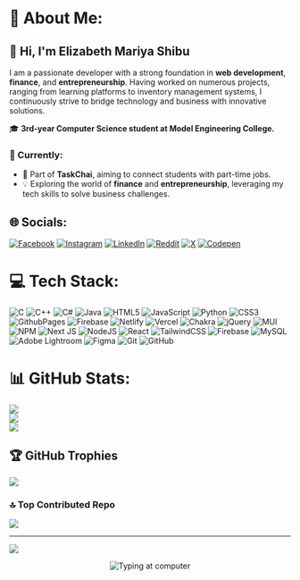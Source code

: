 <div style="display: flex; align-items: flex-start; margin-bottom: 20px;">
  <div style="flex: 1;">
    <h1>💫 About Me:</h1>
    <h2>👋 Hi, I'm Elizabeth Mariya Shibu</h2>
    <p>I am a passionate developer with a strong foundation in <strong>web development</strong>, <strong>finance</strong>, and <strong>entrepreneurship</strong>. Having worked on numerous projects, ranging from learning platforms to inventory management systems, I continuously strive to bridge technology and business with innovative solutions.</p>
    <p>🎓 <strong>3rd-year Computer Science student at Model Engineering College.</strong></p>
    <h3>🌱 Currently:</h3>
    <ul>
      <li>🚀 Part of <strong>TaskChai</strong>, aiming to connect students with part-time jobs.</li>
      <li>💡 Exploring the world of <strong>finance</strong> and <strong>entrepreneurship</strong>, leveraging my tech skills to solve business challenges.</li>
    </ul>
    
## 🌐 Socials:
[![Facebook](https://img.shields.io/badge/Facebook-%231877F2.svg?logo=Facebook&logoColor=white)](https://www.facebook.com/profile.php?id=100094213273084&mibextid=LQQJ4d) 
[![Instagram](https://img.shields.io/badge/Instagram-%23E4405F.svg?logo=Instagram&logoColor=white)](https://instagram.com/elzzbeth04) 
[![LinkedIn](https://img.shields.io/badge/LinkedIn-%230077B5.svg?logo=linkedin&logoColor=white)](https://www.linkedin.com/in/elizabeth-mariya-shibu-?utm_source=share&utm_campaign=share_via&utm_content=profile&utm_medium=ios_app) 
[![Reddit](https://img.shields.io/badge/Reddit-%23FF4500.svg?logo=Reddit&logoColor=white)](https://www.reddit.com/u/Ready-Accident4081) 
[![X](https://img.shields.io/badge/X-black.svg?logo=X&logoColor=white)](http://www.twitter.com/elzzbeth04) 
[![Codepen](https://img.shields.io/badge/Codepen-000000?style=for-the-badge&logo=codepen&logoColor=white)](https://codepen.io/elzzbeth04)



# 💻 Tech Stack:
![C](https://img.shields.io/badge/c-%2300599C.svg?style=for-the-badge&logo=c&logoColor=white) ![C++](https://img.shields.io/badge/c++-%2300599C.svg?style=for-the-badge&logo=c%2B%2B&logoColor=white) ![C#](https://img.shields.io/badge/c%23-%23239120.svg?style=for-the-badge&logo=csharp&logoColor=white) ![Java](https://img.shields.io/badge/java-%23ED8B00.svg?style=for-the-badge&logo=openjdk&logoColor=white) ![HTML5](https://img.shields.io/badge/html5-%23E34F26.svg?style=for-the-badge&logo=html5&logoColor=white) ![JavaScript](https://img.shields.io/badge/javascript-%23323330.svg?style=for-the-badge&logo=javascript&logoColor=%23F7DF1E) ![Python](https://img.shields.io/badge/python-3670A0?style=for-the-badge&logo=python&logoColor=ffdd54) ![CSS3](https://img.shields.io/badge/css3-%231572B6.svg?style=for-the-badge&logo=css3&logoColor=white) ![GithubPages](https://img.shields.io/badge/github%20pages-121013?style=for-the-badge&logo=github&logoColor=white) ![Firebase](https://img.shields.io/badge/firebase-%23039BE5.svg?style=for-the-badge&logo=firebase) ![Netlify](https://img.shields.io/badge/netlify-%23000000.svg?style=for-the-badge&logo=netlify&logoColor=#00C7B7) ![Vercel](https://img.shields.io/badge/vercel-%23000000.svg?style=for-the-badge&logo=vercel&logoColor=white) ![Chakra](https://img.shields.io/badge/chakra-%234ED1C5.svg?style=for-the-badge&logo=chakraui&logoColor=white) ![jQuery](https://img.shields.io/badge/jquery-%230769AD.svg?style=for-the-badge&logo=jquery&logoColor=white) ![MUI](https://img.shields.io/badge/MUI-%230081CB.svg?style=for-the-badge&logo=mui&logoColor=white) ![NPM](https://img.shields.io/badge/NPM-%23CB3837.svg?style=for-the-badge&logo=npm&logoColor=white) ![Next JS](https://img.shields.io/badge/Next-black?style=for-the-badge&logo=next.js&logoColor=white) ![NodeJS](https://img.shields.io/badge/node.js-6DA55F?style=for-the-badge&logo=node.js&logoColor=white) ![React](https://img.shields.io/badge/react-%2320232a.svg?style=for-the-badge&logo=react&logoColor=%2361DAFB) ![TailwindCSS](https://img.shields.io/badge/tailwindcss-%2338B2AC.svg?style=for-the-badge&logo=tailwind-css&logoColor=white) ![Firebase](https://img.shields.io/badge/firebase-a08021?style=for-the-badge&logo=firebase&logoColor=ffcd34) ![MySQL](https://img.shields.io/badge/mysql-4479A1.svg?style=for-the-badge&logo=mysql&logoColor=white) ![Adobe Lightroom](https://img.shields.io/badge/Adobe%20Lightroom-31A8FF.svg?style=for-the-badge&logo=Adobe%20Lightroom&logoColor=white) ![Figma](https://img.shields.io/badge/figma-%23F24E1E.svg?style=for-the-badge&logo=figma&logoColor=white) ![Git](https://img.shields.io/badge/git-%23F05033.svg?style=for-the-badge&logo=git&logoColor=white) ![GitHub](https://img.shields.io/badge/github-%23121011.svg?style=for-the-badge&logo=github&logoColor=white)
# 📊 GitHub Stats:
![](https://github-readme-stats.vercel.app/api?username=elzzbeth04&theme=dark&hide_border=false&include_all_commits=true&count_private=true)<br/>
![](https://github-readme-streak-stats.herokuapp.com/?user=elzzbeth04&theme=dark&hide_border=false)<br/>
![](https://github-readme-stats.vercel.app/api/top-langs/?username=elzzbeth04&theme=dark&hide_border=false&include_all_commits=true&count_private=true&layout=compact)

## 🏆 GitHub Trophies
![](https://github-profile-trophy.vercel.app/?username=elzzbeth04&theme=radical&no-frame=false&no-bg=true&margin-w=4)

### 🔝 Top Contributed Repo
![](https://github-contributor-stats.vercel.app/api?username=elzzbeth04&limit=5&theme=dark&combine_all_yearly_contributions=true)

---
[![](https://visitcount.itsvg.in/api?id=elzzbeth04&icon=0&color=0)](https://visitcount.itsvg.in)

<!-- Proudly created with GPRM ( https://gprm.itsvg.in ) -->

  
  <div style="flex: 1; text-align: center;">
    <img src="[https://link-to-your-image.com](https://img.freepik.com/premium-photo/animated-cartoon-illustration-female-programmer-working-her-computer-night-she-is-typing-computer-code-developing-games-mobile-apps-student-is-studying-dark-remote-job_76964-343352.jpg)" alt="Typing at computer" style="max-width: 100%; height: auto;" />
  </div>
</div>
